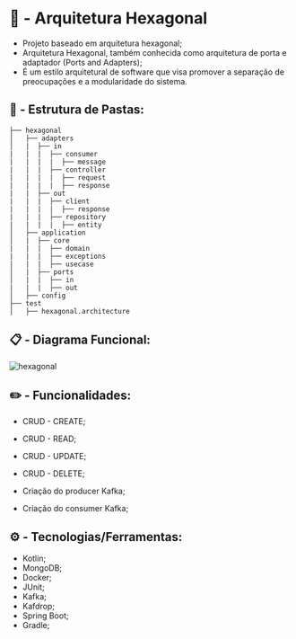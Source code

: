# 🧠 - Arquitetura Hexagonal

- Projeto baseado em arquitetura hexagonal;
- Arquitetura Hexagonal, também conhecida como arquitetura de porta e adaptador (Ports and Adapters);
- É um estilo arquitetural de software que visa promover a separação de preocupações e a modularidade do sistema.

##

## 📂 - Estrutura de Pastas:
```
├── hexagonal
│   ├── adapters
│   |  ├── in
|   |  |  ├── consumer
|   |  |  |  ├── message
|   |  |  ├── controller
|   |  |  |  ├── request
|   |  |  |  ├── response
|   |  ├── out
|   |  |  ├── client
|   |  |  |  ├── response
|   |  |  ├── repository
|   |  |  |  ├── entity
│   ├── application
│   |  ├── core
|   |  |  ├── domain
|   |  |  ├── exceptions
|   |  |  ├── usecase
│   |  ├── ports
│   |  |  ├── in
|   |  |  ├── out
│   ├── config
├── test
│   ├── hexagonal.architecture
```


## 📋 - Diagrama Funcional:
![hexagonal](https://github.com/user-attachments/assets/fca7c5ef-e79e-4590-a60a-a5040fab8153)

##

## ✏️ - Funcionalidades: 

- CRUD - CREATE;
- CRUD - READ;
- CRUD - UPDATE;
- CRUD - DELETE;

- Criação do producer Kafka;
- Criação do consumer Kafka;

##

## ⚙️ - Tecnologias/Ferramentas:

- Kotlin;
- MongoDB;
- Docker;
- JUnit;
- Kafka;
- Kafdrop;
- Spring Boot;
- Gradle;
